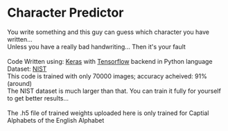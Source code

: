 # Character Predictor
You write something and this guy can guess which character you have written...<br/>
Unless you have a really bad handwriting... Then it's your fault<br/><br/>
Code Written using: [Keras](https://keras.io/) with [Tensorflow](https://www.tensorflow.org/tutorials) backend in Python language<br/>
Dataset: [NIST](https://www.nist.gov/srd/nist-special-database-19)<br/>
This code is trained with only 70000 images; accuracy acheived: 91%(around)<br/>
The NIST dataset is much larger than that. You can train it fully for yourself to get better results...<br/><br/>
The .h5 file of trained weights uploaded here is only trained for Captial Alphabets of the English Alphabet
